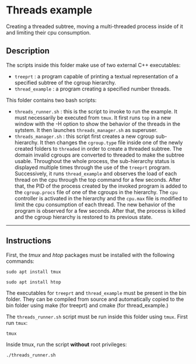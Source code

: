 # Threads example

Creating a threaded subtree, moving a multi-threaded process inside of it and limiting their cpu consumption.

## Description
The scripts inside this folder make use of two external C++ executables:
- `treeprt` : a program capable of printing a textual representation of a specified subtree of the cgroup hierarchy.
- `thread_example` : a program creating a specified number threads.

This folder contains two bash scripts:
- `threads_runner.sh` : this is the script to invoke to run the example. It must necessarily be executed from `tmux`. It first runs `top` in a new window with the -H option to show the behavior of the threads in the sytstem. It then launches `threads_manager.sh` as superuser.
- `threads_manager.sh` : this script first creates a new cgroup sub-hierarchy. It then changes the `cgroup.type` file inside one of the newly created folders to `threaded` in order to create a threaded subtree. The domain invalid cgroups are converted to threaded to make the subtree usable. Throughout the whole process, the sub-hierarchy status is displayed multiple times through the use of the `treeprt` program. Successively, it runs `thread_example` and observes the load of each thread on the cpu through the top command for a few seconds. After that, the PID of the process created by the invoked program is added to the `cgroup.procs` file of one of the cgroups in the hierarchy. The `cpu` controller is activated in the hierarchy and the `cpu.max` file is modified to limit the cpu consumption of each thread. The new behavior of the program is observed for a few seconds. After that, the process is killed and the cgroup hierarchy is restored to its previous state.

---

## Instructions

First, the <em>tmux</em> and <em>htop</em> packages must be installed with the following commands:
```
sudo apt install tmux
```
```
sudo apt install htop
```

The executables for `treeprt` and `thread_example` must be present in the bin folder. They can be compiled from source and automatically copied to the bin folder using make (for treeprt) and cmake (for thread_example.) 

The `threads_runner.sh` script must be run inside this folder using `tmux`.
First run `tmux`:
```
tmux
```
Inside tmux, run the script **without** root privileges:
```
./threads_runner.sh
``` 